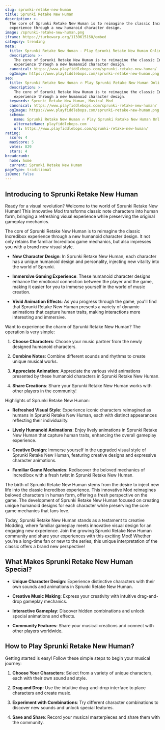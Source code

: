 ```yaml
---
slug: sprunki-retake-new-human
title: Sprunki Retake New Human
description: >-
  The core of Sprunki Retake New Human is to reimagine the classic Incredibox
  experience through a new humanoid character design.
image: /sprunki-retake-new-human.png
iframe: https://turbowarp.org/1139615160/embed
category: trending
meta:
  title: Sprunki Retake New Human - Play Sprunki Retake New Human Online
  description: >-
    The core of Sprunki Retake New Human is to reimagine the classic Incredibox
    experience through a new humanoid character design.
  canonical: https://www.playfiddlebops.com/sprunki-retake-new-human/
  ogImage: https://www.playfiddlebops.com/sprunki-retake-new-human.png
seo:
  title: Sprunki Retake New Human 🔥 Play Sprunki Retake New Human Online
  description: >-
    The core of Sprunki Retake New Human is to reimagine the classic Incredibox
    experience through a new humanoid character design.
  keywords: Sprunki Retake New Human, Musical Mod
  canonical: https://www.playfiddlebops.com/sprunki-retake-new-human/
  ogImage: https://www.playfiddlebops.com/sprunki-retake-new-human.png
  schema:
    name: Sprunki Retake New Human 🔥 Play Sprunki Retake New Human Online
    alternateName: playfiddlebops.com
    url: https://www.playfiddlebops.com/sprunki-retake-new-human/
rating:
  score: 4
  maxScore: 5
  votes: 829
  stars: 4
breadcrumb:
  home: home
  current: Sprunki Retake New Human
pageType: traditional
isDemo: false
---
```


## Introducing to Sprunki Retake New Human

Ready for a visual revolution? Welcome to the world of Sprunki Retake New Human! This innovative Mod transforms classic note characters into human form, bringing a refreshing visual experience while preserving the original gameplay mechanics.

The core of Sprunki Retake New Human is to reimagine the classic Incredibox experience through a new humanoid character design. It not only retains the familiar Incredibox game mechanics, but also impresses you with a brand new visual style.

- **New Character Design**: In Sprunki Retake New Human, each character has a unique humanoid design and personality, injecting new vitality into the world of Sprunki.

- **Immersive Gaming Experience**: These humanoid character designs enhance the emotional connection between the player and the game, making it easier for you to immerse yourself in the world of music creation.

- **Vivid Animation Effects**: As you progress through the game, you'll find that Sprunki Retake New Human presents a variety of dynamic animations that capture human traits, making interactions more interesting and immersive.

Want to experience the charm of Sprunki Retake New Human? The operation is very simple:

1. **Choose Characters**: Choose your music partner from the newly designed humanoid characters.

1. **Combine Notes**: Combine different sounds and rhythms to create unique musical works.

1. **Appreciate Animation**: Appreciate the various vivid animations presented by these humanoid characters in Sprunki Retake New Human.

1. **Share Creations**: Share your Sprunki Retake New Human works with other players in the community!

Highlights of Sprunki Retake New Human:

- **Refreshed Visual Style**: Experience iconic characters reimagined as humans in Sprunki Retake New Human, each with distinct appearances reflecting their individuality.

- **Lively Humanoid Animations**: Enjoy lively animations in Sprunki Retake New Human that capture human traits, enhancing the overall gameplay experience.

- **Creative Design**: Immerse yourself in the upgraded visual style of Sprunki Retake New Human, featuring creative designs and expressive character animations.

- **Familiar Game Mechanics**: Rediscover the beloved mechanics of Incredibox with a fresh twist in Sprunki Retake New Human.

The birth of Sprunki Retake New Human stems from the desire to inject new life into the classic Incredibox experience. This innovative Mod reimagines beloved characters in human form, offering a fresh perspective on the game. The development of Sprunki Retake New Human focused on creating unique humanoid designs for each character while preserving the core game mechanics that fans love.

Today, Sprunki Retake New Human stands as a testament to creative Modding, where familiar gameplay meets innovative visual design for an engaging new experience. Join the growing Sprunki Retake New Human community and share your experiences with this exciting Mod! Whether you're a long-time fan or new to the series, this unique interpretation of the classic offers a brand new perspective!

## What Makes Sprunki Retake New Human Special?

- **Unique Character Design**: Experience distinctive characters with their own sounds and animations in Sprunki Retake New Human.

- **Creative Music Making**: Express your creativity with intuitive drag-and-drop gameplay mechanics.

- **Interactive Gameplay**: Discover hidden combinations and unlock special animations and effects.

- **Community Features**: Share your musical creations and connect with other players worldwide.

## How to Play Sprunki Retake New Human?

Getting started is easy! Follow these simple steps to begin your musical journey:

1. **Choose Your Characters**: Select from a variety of unique characters, each with their own sound and style.

1. **Drag and Drop**: Use the intuitive drag-and-drop interface to place characters and create music.

1. **Experiment with Combinations**: Try different character combinations to discover new sounds and unlock special features.

1. **Save and Share**: Record your musical masterpieces and share them with the community.
